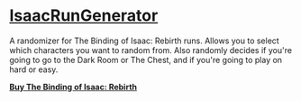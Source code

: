 [IsaacRunGenerator](http://lycaonisawolf.github.io/IsaacRunGenerator/)
=================

A randomizer for The Binding of Isaac: Rebirth runs. Allows you to select which characters you want to random from. Also randomly decides if you're going to go to the Dark Room or The Chest, and if you're going to play on hard or easy. 

**[Buy The Binding of Isaac: Rebirth](http://store.steampowered.com/app/250900/)**
